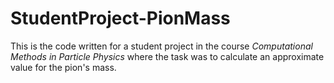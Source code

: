 # StudentProject-PionMass

This is the code written for a student project in the course *Computational Methods in Particle Physics* where the task was to calculate an approximate value for the pion's mass.